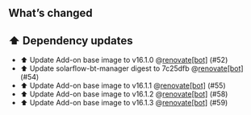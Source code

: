 ## What’s changed

## ⬆️ Dependency updates

- ⬆️ Update Add-on base image to v16.1.0 @[renovate[bot]](https://github.com/apps/renovate) (#52)
- ⬆️ Update solarflow-bt-manager digest to 7c25dfb @[renovate[bot]](https://github.com/apps/renovate) (#54)
- ⬆️ Update Add-on base image to v16.1.1 @[renovate[bot]](https://github.com/apps/renovate) (#55)
- ⬆️ Update Add-on base image to v16.1.2 @[renovate[bot]](https://github.com/apps/renovate) (#58)
- ⬆️ Update Add-on base image to v16.1.3 @[renovate[bot]](https://github.com/apps/renovate) (#59)
